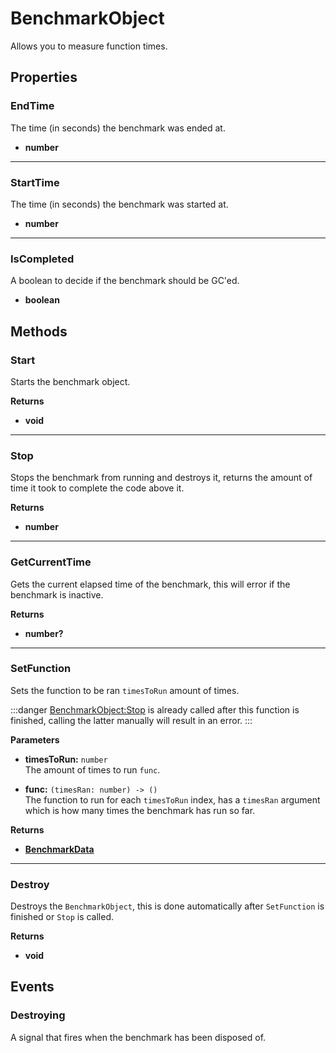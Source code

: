 # BenchmarkObject

Allows you to measure function times.

## Properties

### EndTime

The time (in seconds) the benchmark was ended at.

* **number**

---

### StartTime

The time (in seconds) the benchmark was started at.

* **number**

---

### IsCompleted

A boolean to decide if the benchmark should be GC'ed.

* **boolean**

## Methods

### Start

Starts the benchmark object.

**Returns**

* **void**

---

### Stop

Stops the benchmark from running and destroys it, returns the amount of time it took to complete the code above it.

**Returns**

* **number**

---

### GetCurrentTime

Gets the current elapsed time of the benchmark, this will error if the benchmark is inactive.

**Returns**

* **number?**

---

### SetFunction

Sets the function to be ran `timesToRun` amount of times.

:::danger
[BenchmarkObject:Stop](#stop) is already called after this function is finished, calling the latter manually will result in an error.
:::


**Parameters**

* **timesToRun:** `number`\
The amount of times to run `func`.

* **func:** `(timesRan: number) -> ()`\
The function to run for each `timesToRun` index, has a `timesRan` argument which is how many times the benchmark has run so far.

**Returns**

* **[BenchmarkData](#benchmarkdata)**

---

### Destroy

Destroys the `BenchmarkObject`, this is done automatically after `SetFunction` is finished or `Stop` is called.

**Returns**

* **void**

## Events

### Destroying

A signal that fires when the benchmark has been disposed of.